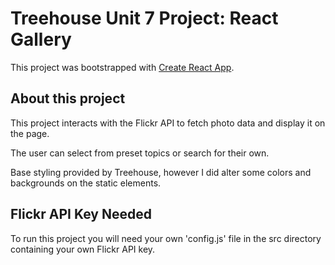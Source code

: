 # Treehouse Unit 7 Project: React Gallery

This project was bootstrapped with [Create React App](https://github.com/facebook/create-react-app).

## About this project

This project interacts with the Flickr API to fetch photo data and display it on the page. 

The user can select from preset topics or search for their own. 

Base styling provided by Treehouse, however I did alter some colors and backgrounds on the static elements. 

## Flickr API Key Needed

To run this project you will need your own 'config.js' file in the src directory containing your own Flickr API key.